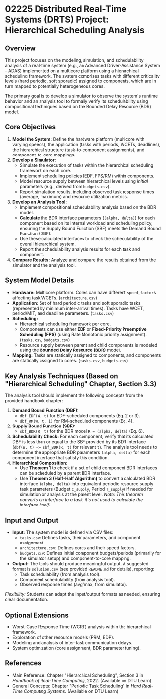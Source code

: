 # 02225 Distributed Real-Time Systems (DRTS) Project: Hierarchical Scheduling Analysis

## Overview

This project focuses on the modeling, simulation, and schedulability analysis of a real-time system (e.g., an Advanced Driver-Assistance System - ADAS) implemented on a multicore platform using a hierarchical scheduling framework. The system comprises tasks with different criticality levels (hard periodic, soft sporadic) assigned to components, which are in turn mapped to potentially heterogeneous cores.

The primary goal is to develop a simulator to observe the system's runtime behavior and an analysis tool to formally verify its schedulability using compositional techniques based on the Bounded Delay Resource (BDR) model.

## Core Objectives

1.  **Model the System:** Define the hardware platform (multicore with varying speeds), the application (tasks with periods, WCETs, deadlines), the hierarchical structure (task-to-component assignments), and component-to-core mappings.
2.  **Develop a Simulator:**
    *   Simulate the execution of tasks within the hierarchical scheduling framework on each core.
    *   Implement scheduling policies (EDF, FPS/RM) within components.
    *   Model resource supply between hierarchical levels using *initial* parameters (e.g., derived from `budgets.csv`).
    *   Report simulation results, including observed task response times (average, maximum) and resource utilization metrics.
3.  **Develop an Analysis Tool:**
    *   Implement compositional schedulability analysis based on the BDR model.
    *   **Calculate** the BDR interface parameters (`(alpha, delta)`) for each component based on its internal workload and scheduling policy, ensuring the Supply Bound Function (SBF) meets the Demand Bound Function (DBF).
    *   Use these calculated interfaces to check the schedulability of the overall hierarchical system.
    *   Report the schedulability analysis results for each task and component.
4.  **Compare Results:** Analyze and compare the results obtained from the simulator and the analysis tool.

## System Model Details

*   **Hardware:** Multicore platform. Cores can have different `speed_factor`s affecting task WCETs. (`architecture.csv`)
*   **Application:** Set of hard periodic tasks and soft sporadic tasks (represented by minimum inter-arrival times). Tasks have WCET, period/MIT, and deadline parameters. (`tasks.csv`)
*   **Scheduling:**
    *   Hierarchical scheduling framework per core.
    *   Components can use either **EDF** or **Fixed-Priority Preemptive Scheduling (FPS)** (using Rate Monotonic priority assignment). (`tasks.csv`, `budgets.csv`)
    *   Resource supply between parent and child components is modeled using the **Bounded Delay Resource (BDR)** model.
*   **Mapping:** Tasks are statically assigned to components, and components are statically assigned to cores. (`tasks.csv`, `budgets.csv`)

## Key Analysis Techniques (Based on "Hierarchical Scheduling" Chapter, Section 3.3)

The analysis tool should implement the following concepts from the provided handbook chapter:

1.  **Demand Bound Function (DBF):**
    *   `dbf_EDF(W, t)` for EDF-scheduled components (Eq. 2 or 3).
    *   `dbf_RM(W, t, i)` for RM-scheduled components (Eq. 4).
2.  **Supply Bound Function (SBF):**
    *   `sbf_BDR(R, t)` for the BDR model `R = (alpha, delta)` (Eq. 6).
3.  **Schedulability Check:** For each component, verify that its calculated DBF is less than or equal to the SBF provided by its BDR interface (`dbf(W, t) <= sbf_BDR(R, t)` for relevant `t`). The analysis tool needs to determine the appropriate BDR parameters `(alpha, delta)` for each component interface that satisfy this condition.
4.  **Hierarchical Composition:**
    *   Use **Theorem 1** to check if a set of child component BDR interfaces can be scheduled by a parent BDR interface.
    *   Use **Theorem 3 (Half-Half Algorithm)** to convert a calculated BDR interface `(alpha, delta)` into equivalent periodic resource supply task parameters (Budget `C_supply`, Period `T_supply`) if needed for simulation or analysis at the parent level. *Note: This theorem converts an interface to a task, it's not used to calculate the interface itself.*

## Input and Output

*   **Input:** The system model is defined via CSV files:
    *   `tasks.csv`: Defines tasks, their parameters, and component assignment.
    *   `architecture.csv`: Defines cores and their speed factors.
    *   `budgets.csv`: Defines initial component budgets/periods (primarily for the simulator setup) and component-to-core mapping.
*   **Output:** The tools should produce meaningful output. A suggested format is `solution.csv` (see provided `README.md` for details), reporting:
    *   Task schedulability (from analysis tool).
    *   Component schedulability (from analysis tool).
    *   Observed response times (avg/max, from simulator).

*Flexibility:* Students can adapt the input/output formats as needed, ensuring clear documentation.

## Optional Extensions

*   Worst-Case Response Time (WCRT) analysis within the hierarchical framework.
*   Exploration of other resource models (PRM, EDP).
*   Modeling and analysis of inter-task communication delays.
*   System optimization (core assignment, BDR parameter tuning).

## References

*   Main Reference: Chapter "Hierarchical Scheduling", Section 3 in *Handbook of Real-Time Computing*, 2022. (Available on DTU Learn)
*   General Concepts: Chapter "Periodic Task Scheduling" in *Hard Real-Time Computing Systems*. (Available on DTU Learn)
